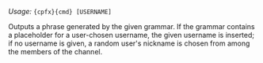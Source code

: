 *Usage:* `{cpfx}{cmd} [USERNAME]`

Outputs a phrase generated by the given grammar. If the grammar contains a placeholder for a user-chosen username, the given username is inserted; if no username is given, a random user's nickname is chosen from among the members of the channel.

